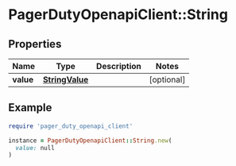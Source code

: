 # PagerDutyOpenapiClient::String

## Properties

| Name | Type | Description | Notes |
| ---- | ---- | ----------- | ----- |
| **value** | [**StringValue**](StringValue.md) |  | [optional] |

## Example

```ruby
require 'pager_duty_openapi_client'

instance = PagerDutyOpenapiClient::String.new(
  value: null
)
```

